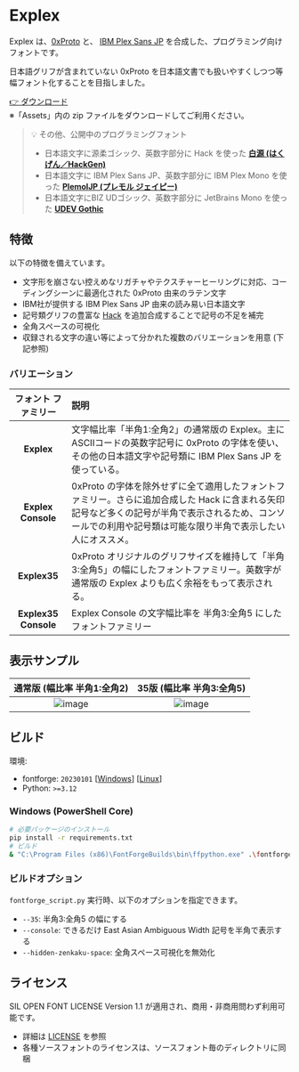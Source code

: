 # Explex

Explex は、[0xProto](https://github.com/0xType/0xProto) と、 [IBM Plex Sans JP](https://github.com/IBM/plex) を合成した、プログラミング向けフォントです。

日本語グリフが含まれていない 0xProto を日本語文書でも扱いやすくしつつ等幅フォント化することを目指しました。

[👉 ダウンロード](https://github.com/yuru7/Explex/releases/latest)  
※「Assets」内の zip ファイルをダウンロードしてご利用ください。

> 💡 その他、公開中のプログラミングフォント
> - 日本語文字に源柔ゴシック、英数字部分に Hack を使った [**白源 (はくげん／HackGen)**](https://github.com/yuru7/HackGen)
> - 日本語文字に IBM Plex Sans JP、英数字部分に IBM Plex Mono を使った [**PlemolJP (プレモル ジェイピー)**](https://github.com/yuru7/PlemolJP)
> - 日本語文字にBIZ UDゴシック、英数字部分に JetBrains Mono を使った [**UDEV Gothic**](https://github.com/yuru7/udev-gothic)

## 特徴

以下の特徴を備えています。

- 文字形を崩さない控えめなリガチャやテクスチャーヒーリングに対応、コーディングシーンに最適化された 0xProto 由来のラテン文字
- IBM社が提供する IBM Plex Sans JP 由来の読み易い日本語文字
- 記号類グリフの豊富な [Hack](https://github.com/source-foundry/Hack) を追加合成することで記号の不足を補完
- 全角スペースの可視化
- 収録される文字の違い等によって分かれた複数のバリエーションを用意 (下記参照)

### バリエーション

| **フォント ファミリー** | **説明** |
| :------------:          | :---     |
| **Explex** | 文字幅比率「半角1:全角2」の通常版の Explex。主にASCIIコードの英数字記号に 0xProto の字体を使い、その他の日本語文字や記号類に IBM Plex Sans JP を使っている。 |
| **Explex Console** | 0xProto の字体を除外せずに全て適用したフォントファミリー。さらに追加合成した Hack に含まれる矢印記号など多くの記号が半角で表示されるため、コンソールでの利用や記号類は可能な限り半角で表示したい人にオススメ。 |
| **Explex35** | 0xProto オリジナルのグリフサイズを維持して「半角3:全角5」の幅にしたフォントファミリー。英数字が通常版の Explex よりも広く余裕をもって表示される。 |
| **Explex35 Console** | Explex Console の文字幅比率を 半角3:全角5 にしたフォントファミリー |

## 表示サンプル

| 通常版 (幅比率 半角1:全角2) | 35版 (幅比率 半角3:全角5) |
| :---: | :---: |
| ![image](https://github.com/user-attachments/assets/54caeaf4-92ba-4a56-ada2-c2210db09b22) | ![image](https://github.com/user-attachments/assets/c818cee7-5d03-4e8f-b449-d6978ab64a18) |

## ビルド

環境:

- fontforge: `20230101` \[[Windows](https://fontforge.org/en-US/downloads/windows/)\] \[[Linux](https://fontforge.org/en-US/downloads/gnulinux/)\]
- Python: `>=3.12`

### Windows (PowerShell Core)

```sh
# 必要パッケージのインストール
pip install -r requirements.txt
# ビルド
& "C:\Program Files (x86)\FontForgeBuilds\bin\ffpython.exe" .\fontforge_script.py && python3 .\fonttools_script.py
```

### ビルドオプション

`fontforge_script.py` 実行時、以下のオプションを指定できます。

- `--35`: 半角3:全角5 の幅にする
- `--console`: できるだけ East Asian Ambiguous Width 記号を半角で表示する
- `--hidden-zenkaku-space`: 全角スペース可視化を無効化

## ライセンス

SIL OPEN FONT LICENSE Version 1.1 が適用され、商用・非商用問わず利用可能です。

- 詳細は [LICENSE](https://raw.githubusercontent.com/yuru7/Explex/main/LICENSE) を参照
- 各種ソースフォントのライセンスは、ソースフォント毎のディレクトリに同梱

